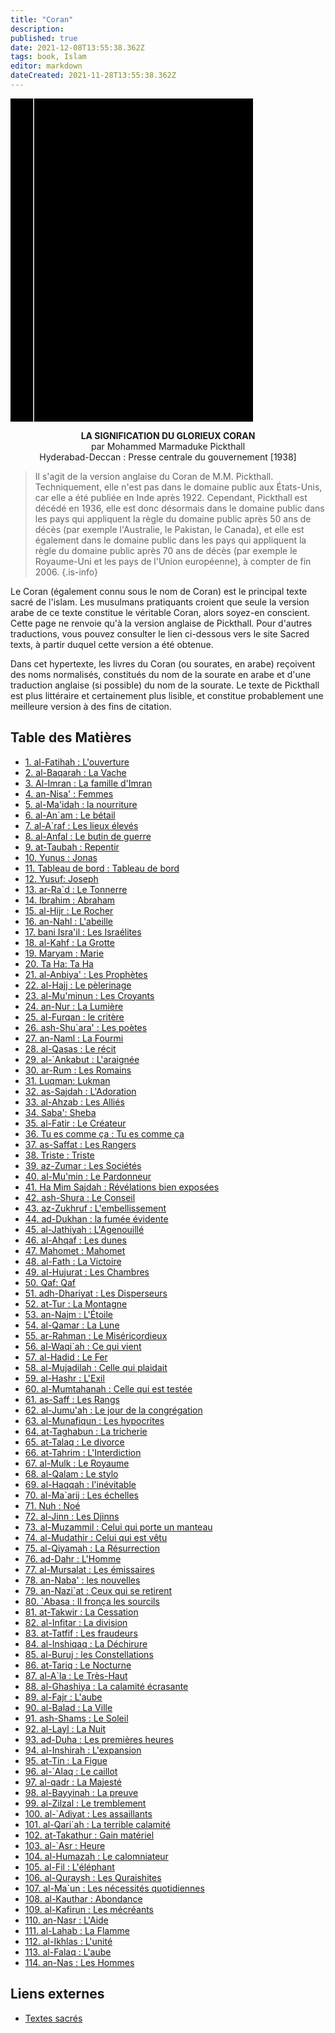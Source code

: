 ```yaml
---
title: "Coran"
description: 
published: true
date: 2021-12-08T13:55:38.362Z
tags: book, Islam
editor: markdown
dateCreated: 2021-11-28T13:55:38.362Z
---
```


<div class="urantiapedia-book-front urantiapedia-book-islam">
<svg xmlns="http://www.w3.org/2000/svg"
	width="102.6mm" height="136.8mm"
	viewBox="0 0 102.6 136.8" version="1.1">
	<g transform="translate(-7,-5)">
		<rect width="9.6" height="136.8" x="7" y="5" />
		<rect width="96.9" height="136.8" x="17" y="5" />
		<text style="font-size:4px" x="61" y="130">M.M. Pickthall</text>
		<text style="font-size:3px" x="61" y="135">La signification du glorieux Coran, 1938</text>
		<text style="font-size:9px" x="61" y="60">Coran</text>
	</g>
</svg>
</div>

<p style="text-align:center;">
<b>LA SIGNIFICATION DU GLORIEUX CORAN</b><br>
par Mohammed Marmaduke Pickthall<br>
Hyderabad-Deccan : Presse centrale du gouvernement [1938]
</p>

> Il s'agit de la version anglaise du Coran de M.M. Pickthall. Techniquement, elle n'est pas dans le domaine public aux États-Unis, car elle a été publiée en Inde après 1922. Cependant, Pickthall est décédé en 1936, elle est donc désormais dans le domaine public dans les pays qui appliquent la règle du domaine public après 50 ans de décès (par exemple l'Australie, le Pakistan, le Canada), et elle est également dans le domaine public dans les pays qui appliquent la règle du domaine public après 70 ans de décès (par exemple le Royaume-Uni et les pays de l'Union européenne), à compter de fin 2006.
{.is-info}

Le Coran (également connu sous le nom de Coran) est le principal texte sacré de l'islam. Les musulmans pratiquants croient que seule la version arabe de ce texte constitue le véritable Coran, alors soyez-en conscient. Cette page ne renvoie qu'à la version anglaise de Pickthall. Pour d'autres traductions, vous pouvez consulter le lien ci-dessous vers le site Sacred texts, à partir duquel cette version a été obtenue.

Dans cet hypertexte, les livres du Coran (ou sourates, en arabe) reçoivent des noms normalisés, constitués du nom de la sourate en arabe et d'une traduction anglaise (si possible) du nom de la sourate. Le texte de Pickthall est plus littéraire et certainement plus lisible, et constitue probablement une meilleure version à des fins de citation.

## Table des Matières

- [1. al-Fatihah : L'ouverture](/fr/book/Islam/Quran/1)
- [2. al-Baqarah : La Vache](/fr/book/Islam/Quran/2)
- [3. Al-Imran : La famille d'Imran](/fr/book/Islam/Quran/3)
- [4. an-Nisa' : Femmes](/fr/book/Islam/Quran/4)
- [5. al-Ma'idah : la nourriture](/fr/book/Islam/Quran/5)
- [6. al-An\`am : Le bétail](/fr/book/Islam/Quran/6)
- [7. al-A\`raf : Les lieux élevés](/fr/book/Islam/Quran/7)
- [8. al-Anfal : Le butin de guerre](/fr/book/Islam/Quran/8)
- [9. at-Taubah : Repentir](/fr/book/Islam/Quran/9)
- [10. Yunus : Jonas](/fr/book/Islam/Quran/10)
- [11. Tableau de bord : Tableau de bord](/fr/book/Islam/Quran/11)
- [12. Yusuf: Joseph](/fr/book/Islam/Quran/12)
- [13. ar-Ra\`d : Le Tonnerre](/fr/book/Islam/Quran/13)
- [14. Ibrahim : Abraham](/fr/book/Islam/Quran/14)
- [15. al-Hijr : Le Rocher](/fr/book/Islam/Quran/15)
- [16. an-Nahl : L'abeille](/fr/book/Islam/Quran/16)
- [17. bani Isra'il : Les Israélites](/fr/book/Islam/Quran/17)
- [18. al-Kahf : La Grotte](/fr/book/Islam/Quran/18)
- [19. Maryam : Marie](/fr/book/Islam/Quran/19)
- [20. Ta Ha: Ta Ha](/fr/book/Islam/Quran/20)
- [21. al-Anbiya' : Les Prophètes](/fr/book/Islam/Quran/21)
- [22. al-Hajj : Le pèlerinage](/fr/book/Islam/Quran/22)
- [23. al-Mu'minun : Les Croyants](/fr/book/Islam/Quran/23)
- [24. an-Nur : La Lumière](/fr/book/Islam/Quran/24)
- [25. al-Furqan : le critère](/fr/book/Islam/Quran/25)
- [26. ash-Shu\`ara' : Les poètes](/fr/book/Islam/Quran/26)
- [27. an-Naml : La Fourmi](/fr/book/Islam/Quran/27)
- [28. al-Qasas : Le récit](/fr/book/Islam/Quran/28)
- [29. al-\`Ankabut : L'araignée](/fr/book/Islam/Quran/29)
- [30. ar-Rum : Les Romains](/fr/book/Islam/Quran/30)
- [31. Luqman: Lukman](/fr/book/Islam/Quran/31)
- [32. as-Sajdah : L'Adoration](/fr/book/Islam/Quran/32)
- [33. al-Ahzab : Les Alliés](/fr/book/Islam/Quran/33)
- [34. Saba': Sheba](/fr/book/Islam/Quran/34)
- [35. al-Fatir : Le Créateur](/fr/book/Islam/Quran/35)
- [36. Tu es comme ça : Tu es comme ça](/fr/book/Islam/Quran/36)
- [37. as-Saffat : Les Rangers](/fr/book/Islam/Quran/37)
- [38. Triste : Triste](/fr/book/Islam/Quran/38)
- [39. az-Zumar : Les Sociétés](/fr/book/Islam/Quran/39)
- [40. al-Mu'min : Le Pardonneur](/fr/book/Islam/Quran/40)
- [41. Ha Mim Sajdah : Révélations bien exposées](/fr/book/Islam/Quran/41)
- [42. ash-Shura : Le Conseil](/fr/book/Islam/Quran/42)
- [43. az-Zukhruf : L'embellissement](/fr/book/Islam/Quran/43)
- [44. ad-Dukhan : la fumée évidente](/fr/book/Islam/Quran/44)
- [45. al-Jathiyah : L'Agenouillé](/fr/book/Islam/Quran/45)
- [46. al-Ahqaf : Les dunes](/fr/book/Islam/Quran/46)
- [47. Mahomet : Mahomet](/fr/book/Islam/Quran/47)
- [48. al-Fath : La Victoire](/fr/book/Islam/Quran/48)
- [49. al-Hujurat : Les Chambres](/fr/book/Islam/Quran/49)
- [50. Qaf: Qaf](/fr/book/Islam/Quran/50)
- [51. adh-Dhariyat : Les Disperseurs](/fr/book/Islam/Quran/51)
- [52. at-Tur : La Montagne](/fr/book/Islam/Quran/52)
- [53. an-Najm : L'Étoile](/fr/book/Islam/Quran/53)
- [54. al-Qamar : La Lune](/fr/book/Islam/Quran/54)
- [55. ar-Rahman : Le Miséricordieux](/fr/book/Islam/Quran/55)
- [56. al-Waqi\`ah : Ce qui vient](/fr/book/Islam/Quran/56)
- [57. al-Hadid : Le Fer](/fr/book/Islam/Quran/57)
- [58. al-Mujadilah : Celle qui plaidait](/fr/book/Islam/Quran/58)
- [59. al-Hashr : L'Exil](/fr/book/Islam/Quran/59)
- [60. al-Mumtahanah : Celle qui est testée](/fr/book/Islam/Quran/60)
- [61. as-Saff : Les Rangs](/fr/book/Islam/Quran/61)
- [62. al-Jumu'ah : Le jour de la congrégation](/fr/book/Islam/Quran/62)
- [63. al-Munafiqun : Les hypocrites](/fr/book/Islam/Quran/63)
- [64. at-Taghabun : La tricherie](/fr/book/Islam/Quran/64)
- [65. at-Talaq : Le divorce](/fr/book/Islam/Quran/65)
- [66. at-Tahrim : L'Interdiction](/fr/book/Islam/Quran/66)
- [67. al-Mulk : Le Royaume](/fr/book/Islam/Quran/67)
- [68. al-Qalam : Le stylo](/fr/book/Islam/Quran/68)
- [69. al-Haqqah : l'inévitable](/fr/book/Islam/Quran/69)
- [70. al-Ma\`arij : Les échelles](/fr/book/Islam/Quran/70)
- [71. Nuh : Noé](/fr/book/Islam/Quran/71)
- [72. al-Jinn : Les Djinns](/fr/book/Islam/Quran/72)
- [73. al-Muzammil : Celui qui porte un manteau](/fr/book/Islam/Quran/73)
- [74. al-Mudathir : Celui qui est vêtu](/fr/book/Islam/Quran/74)
- [75. al-Qiyamah : La Résurrection](/fr/book/Islam/Quran/75)
- [76. ad-Dahr : L'Homme](/fr/book/Islam/Quran/76)
- [77. al-Mursalat : Les émissaires](/fr/book/Islam/Quran/77)
- [78. an-Naba' : les nouvelles](/fr/book/Islam/Quran/78)
- [79. an-Nazi\`at : Ceux qui se retirent](/fr/book/Islam/Quran/79)
- [80. \`Abasa : Il fronça les sourcils](/fr/book/Islam/Quran/80)
- [81. at-Takwir : La Cessation](/fr/book/Islam/Quran/81)
- [82. al-Infitar : La division](/fr/book/Islam/Quran/82)
- [83. at-Tatfif : Les fraudeurs](/fr/book/Islam/Quran/83)
- [84. al-Inshiqaq : La Déchirure](/fr/book/Islam/Quran/84)
- [85. al-Buruj : les Constellations](/fr/book/Islam/Quran/85)
- [86. at-Tariq : Le Nocturne](/fr/book/Islam/Quran/86)
- [87. al-A\`la : Le Très-Haut](/fr/book/Islam/Quran/87)
- [88. al-Ghashiya : La calamité écrasante](/fr/book/Islam/Quran/88)
- [89. al-Fajr : L'aube](/fr/book/Islam/Quran/89)
- [90. al-Balad : La Ville](/fr/book/Islam/Quran/90)
- [91. ash-Shams : Le Soleil](/fr/book/Islam/Quran/91)
- [92. al-Layl : La Nuit](/fr/book/Islam/Quran/92)
- [93. ad-Duha : Les premières heures](/fr/book/Islam/Quran/93)
- [94. al-Inshirah : L'expansion](/fr/book/Islam/Quran/94)
- [95. at-Tin : La Figue](/fr/book/Islam/Quran/95)
- [96. al-\`Alaq : Le caillot](/fr/book/Islam/Quran/96)
- [97. al-qadr : La Majesté](/fr/book/Islam/Quran/97)
- [98. al-Bayyinah : La preuve](/fr/book/Islam/Quran/98)
- [99. al-Zilzal : Le tremblement](/fr/book/Islam/Quran/99)
- [100. al-\`Adiyat : Les assaillants](/fr/book/Islam/Quran/100)
- [101. al-Qari\`ah : La terrible calamité](/fr/book/Islam/Quran/101)
- [102. at-Takathur : Gain matériel](/fr/book/Islam/Quran/102)
- [103. al-\`Asr : Heure](/fr/book/Islam/Quran/103)
- [104. al-Humazah : Le calomniateur](/fr/book/Islam/Quran/104)
- [105. al-Fil : L'éléphant](/fr/book/Islam/Quran/105)
- [106. al-Quraysh : Les Quraishites](/fr/book/Islam/Quran/106)
- [107. al-Ma\`un : Les nécessités quotidiennes](/fr/book/Islam/Quran/107)
- [108. al-Kauthar : Abondance](/fr/book/Islam/Quran/108)
- [109. al-Kafirun : Les mécréants](/fr/book/Islam/Quran/109)
- [110. an-Nasr : L'Aide](/fr/book/Islam/Quran/110)
- [111. al-Lahab : La Flamme](/fr/book/Islam/Quran/111)
- [112. al-Ikhlas : L'unité](/fr/book/Islam/Quran/112)
- [113. al-Falaq : L'aube](/fr/book/Islam/Quran/113)
- [114. an-Nas : Les Hommes](/fr/book/Islam/Quran/114)

## Liens externes

- [Textes sacrés](https://archive.sacred-texts.com/isl/pick/index.htm)